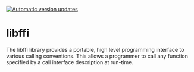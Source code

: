 [![Automatic version updates](https://github.com/ZOSOpenTools/libffiport/actions/workflows/bump.yml/badge.svg)](https://github.com/ZOSOpenTools/libffiport/actions/workflows/bump.yml)

# libffi

The libffi library provides a portable, high level programming interface to various calling conventions. This allows a programmer to call any function specified by a call interface description at run-time. 
